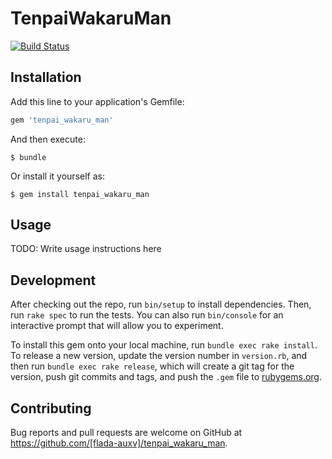 # TenpaiWakaruMan
[![Build Status](https://travis-ci.org/flada-auxv/tenpai_wakaru_man.svg?branch=master)](https://travis-ci.org/flada-auxv/tenpai_wakaru_man)

## Installation

Add this line to your application's Gemfile:

```ruby
gem 'tenpai_wakaru_man'
```

And then execute:

    $ bundle

Or install it yourself as:

    $ gem install tenpai_wakaru_man

## Usage

TODO: Write usage instructions here

## Development

After checking out the repo, run `bin/setup` to install dependencies. Then, run `rake spec` to run the tests. You can also run `bin/console` for an interactive prompt that will allow you to experiment.

To install this gem onto your local machine, run `bundle exec rake install`. To release a new version, update the version number in `version.rb`, and then run `bundle exec rake release`, which will create a git tag for the version, push git commits and tags, and push the `.gem` file to [rubygems.org](https://rubygems.org).

## Contributing

Bug reports and pull requests are welcome on GitHub at https://github.com/[flada-auxv]/tenpai_wakaru_man.
